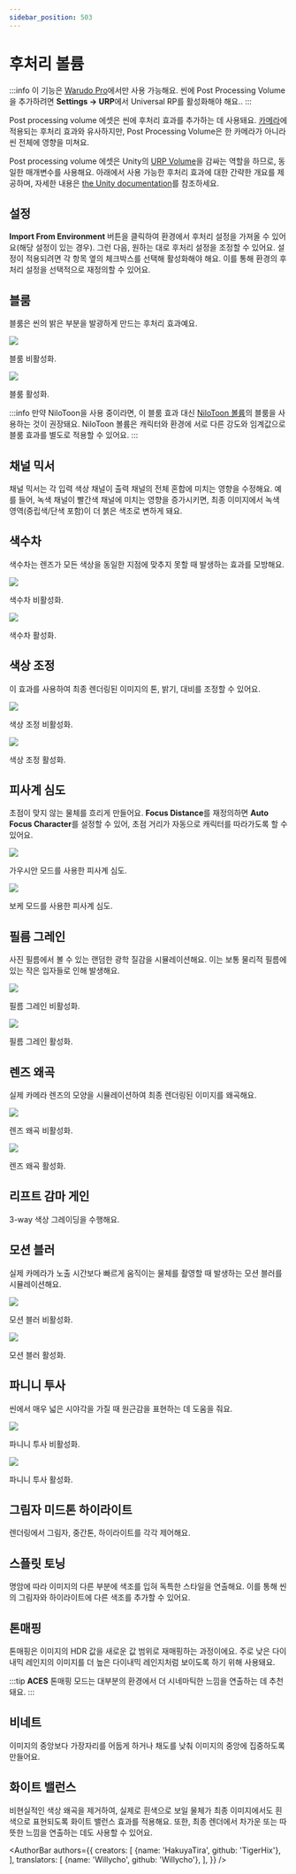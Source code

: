 ```yaml
---
sidebar_position: 503
---
```


# 후처리 볼륨

:::info
이 기능은 [Warudo Pro](../pro)에서만 사용 가능해요. 씬에 Post Processing Volume을 추가하려면 **Settings → URP**에서 Universal RP를 활성화해야 해요..
:::

Post processing volume 에셋은 씬에 후처리 효과를 추가하는 데 사용돼요. [카메라](camera#post-processing)에 적용되는 후처리 효과와 유사하지만, Post Processing Volume은 한 카메라가 아니라 씬 전체에 영향을 미쳐요.

Post processing volume 에셋은 Unity의 [URP Volume](https://docs.unity3d.com/Packages/com.unity.render-pipelines.universal@17.0/manual/volumes-landing-page.html)을 감싸는 역할을 하므로, 동일한 매개변수를 사용해요. 아래에서 사용 가능한 후처리 효과에 대한 간략한 개요를 제공하며, 자세한 내용은 [the Unity documentation](https://docs.unity3d.com/Packages/com.unity.render-pipelines.universal@17.0/manual/EffectList.html)를 참조하세요.

## 설정

**Import From Environment** 버튼을 클릭하여 환경에서 후처리 설정을 가져올 수 있어요(해당 설정이 있는 경우). 그런 다음, 원하는 대로 후처리 설정을 조정할 수 있어요. 설정이 적용되려면 각 항목 옆의 체크박스를 선택해 활성화해야 해요. 이를 통해 환경의 후처리 설정을 선택적으로 재정의할 수 있어요.

## 블룸

블룸은 씬의 밝은 부분을 발광하게 만드는 후처리 효과예요.

![](/doc-img/bloom-off.png)
<p class="img-desc">블룸 비활성화.</p>

![](/doc-img/bloom.png)
<p class="img-desc">블룸 활성화.</p>

:::info
만약 NiloToon을 사용 중이라면, 이 블룸 효과 대신 [NiloToon 볼륨](nilotoon-volume)의 블룸을 사용하는 것이 권장돼요. NiloToon 볼륨은 캐릭터와 환경에 서로 다른 강도와 임계값으로 블룸 효과를 별도로 적용할 수 있어요.
:::

## 채널 믹서

채널 믹서는 각 입력 색상 채널이 출력 채널의 전체 혼합에 미치는 영향을 수정해요. 예를 들어, 녹색 채널이 빨간색 채널에 미치는 영향을 증가시키면, 최종 이미지에서 녹색 영역(중립색/단색 포함)이 더 붉은 색조로 변하게 돼요.

## 색수차

색수차는 렌즈가 모든 색상을 동일한 지점에 맞추지 못할 때 발생하는 효과를 모방해요.

![](/doc-img/chromatic-aberration-off.png)
<p class="img-desc">색수차 비활성화.</p>

![](/doc-img/chromatic-aberration.png)
<p class="img-desc">색수차 활성화.</p>

## 색상 조정

이 효과를 사용하여 최종 렌더링된 이미지의 톤, 밝기, 대비를 조정할 수 있어요.

![](/doc-img/color-adjustments-off.png)
<p class="img-desc">색상 조정 비활성화.</p>

![](/doc-img/color-adjustments.png)
<p class="img-desc">색상 조정 활성화.</p>

## 피사계 심도

초점이 맞지 않는 물체를 흐리게 만들어요. **Focus Distance**를 재정의하면 **Auto Focus Character**를 설정할 수 있어, 초점 거리가 자동으로 캐릭터를 따라가도록 할 수 있어요.

![](/doc-img/dof-gaussian.png)
<p class="img-desc">가우시안 모드를 사용한 피사계 심도.</p>

![](/doc-img/dof-bokeh.png)
<p class="img-desc">보케 모드를 사용한 피사계 심도.</p>

## 필름 그레인

사진 필름에서 볼 수 있는 랜덤한 광학 질감을 시뮬레이션해요. 이는 보통 물리적 필름에 있는 작은 입자들로 인해 발생해요.

![](/doc-img/film-grain-off.png)
<p class="img-desc">필름 그레인 비활성화.</p>

![](/doc-img/film-grain.png)
<p class="img-desc">필름 그레인 활성화.</p>

## 렌즈 왜곡

실제 카메라 렌즈의 모양을 시뮬레이션하여 최종 렌더링된 이미지를 왜곡해요.

![](/doc-img/lens-distortion-off.png)
<p class="img-desc">렌즈 왜곡 비활성화.</p>

![](/doc-img/lens-distortion.png)
<p class="img-desc">렌즈 왜곡 활성화.</p>

## 리프트 감마 게인

3-way 색상 그레이딩을 수행해요. 

## 모션 블러

실제 카메라가 노출 시간보다 빠르게 움직이는 물체를 촬영할 때 발생하는 모션 블러를 시뮬레이션해요.

![](/doc-img/motion-blur-off.png)
<p class="img-desc">모션 블러 비활성화.</p>

![](/doc-img/motion-blur.png)
<p class="img-desc">모션 블러 활성화.</p>

## 파니니 투사

씬에서 매우 넓은 시야각을 가질 때 원근감을 표현하는 데 도움을 줘요.

![](/doc-img/panini-off.png)
<p class="img-desc">파니니 투사 비활성화.</p>

![](/doc-img/panini.png)
<p class="img-desc">파니니 투사 활성화.</p>

## 그림자 미드톤 하이라이트

렌더링에서 그림자, 중간톤, 하이라이트를 각각 제어해요.

## 스플릿 토닝

명암에 따라 이미지의 다른 부분에 색조를 입혀 독특한 스타일을 연출해요. 이를 통해 씬의 그림자와 하이라이트에 다른 색조를 추가할 수 있어요.

## 톤매핑

톤매핑은 이미지의 HDR 값을 새로운 값 범위로 재매핑하는 과정이에요. 주로 낮은 다이내믹 레인지의 이미지를 더 높은 다이내믹 레인지처럼 보이도록 하기 위해 사용돼요.

:::tip
**ACES** 톤매핑 모드는 대부분의 환경에서 더 시네마틱한 느낌을 연출하는 데 추천돼요.
:::

## 비네트

이미지의 중앙보다 가장자리를 어둡게 하거나 채도를 낮춰 이미지의 중앙에 집중하도록 만들어요.

## 화이트 밸런스

비현실적인 색상 왜곡을 제거하여, 실제로 흰색으로 보일 물체가 최종 이미지에서도 흰색으로 표현되도록 화이트 밸런스 효과를 적용해요. 또한, 최종 렌더에서 차가운 또는 따뜻한 느낌을 연출하는 데도 사용할 수 있어요.

<AuthorBar authors={{
  creators: [
    {name: 'HakuyaTira', github: 'TigerHix'},
  ],
  translators: [
    {name: 'Willycho', github: 'Willycho'},
  ],
}} />
